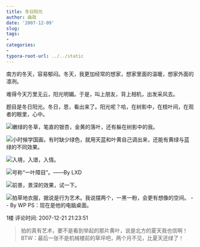 ```yaml
---
title: 冬日阳光
author: 曲政
date: '2007-12-09'
slug: 
tags:
- 
categories:
- 
typora-root-url: ../../static
---
```

南方的冬天，容易郁闷。冬天，我更加经常的想家，想家里面的温暖，想家外面的凛冽。 

难得今天万里无云，阳光明媚。于是，叫上朋友，背上相机，出发采风去。 

题目是冬日阳光。冬日，恩，看出来了。阳光呢？哈，在树影中，在枝叶间，在观者的眼里，心中。 

![嫩绿的冬草，笔直的银杏，金黄的落叶，还有躲在树影中的我。](/images/2007-12-09-%E5%86%AC%E6%97%A5%E9%98%B3%E5%85%89/006tNbRwgy1g9zhj5oxinj30m80go0xj.jpg)

![小时候学国画，有时缺少绿色，就用天蓝和叶黄自己调出来，还能有黄绿与蓝绿的不同效果。](/images/2007-12-09-%E5%86%AC%E6%97%A5%E9%98%B3%E5%85%89/006tNbRwgy1g9zhj7dhfaj30ci0gomzi.jpg)

![入境，入璟，入情。](/images/2007-12-09-%E5%86%AC%E6%97%A5%E9%98%B3%E5%85%89/006tNbRwgy1g9zhj7xbgvj30ci0gomzr.jpg)

![号称“一叶障目”。——By LXD](/images/2007-12-09-%E5%86%AC%E6%97%A5%E9%98%B3%E5%85%89/006tNbRwgy1g9zhj8kem8j30m80gogph.jpg)

![前景，景深的效果，试一下。](/images/2007-12-09-%E5%86%AC%E6%97%A5%E9%98%B3%E5%85%89/006tNbRwgy1g9zhj6jt5aj30m80go42z.jpg)

![拍草地衣服，据说是行为艺术。我说摆两个，一黑一粉，会更有想像的空间。 -- By WP PS：现在是他的电脑桌面。](/images/2007-12-09-%E5%86%AC%E6%97%A5%E9%98%B3%E5%85%89/006tNbRwgy1g9zhj6vs53j30m80gotbe.jpg)

1楼 评论时间: 2007-12-21 21:23:51

> 拍的真有艺术，要不是看到举起的那片黄叶，说是北方的夏天我也信啊！ BTW：最后一张不是机械楼前的草坪吧，两个月不见，比夏天还绿了！ 

